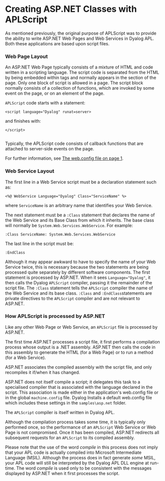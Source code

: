 # Creating ASP.NET Classes with APLScript

As mentioned previously, the original purpose of APLScript was to provide the ability to write ASP.NET Web Pages and Web Services in Dyalog APL. Both these applications are based upon script files.

### Web Page Layout

An ASP.NET Web Page typically consists of a mixture of HTML and code written in a scripting language. The script code is separated from the HTML by being embedded within <script> and </script> tags and normally appears in the <head> </head> section of the page. Only one block of script is allowed in a page. The script block normally consists of a collection of functions, which are invoked by some event on the page, or on an element of the page.

`APLScript` code starts with a statement:
```apl
<script language="Dyalog" runat=server>
```

and finishes with:
```apl
</script>
 
```

Typically, the APLScript code consists of callback functions that are attached to server-side events on the page.

For further information, see [The web.config file on page 1](../implementation-details/asp-net-configuration-file.md).

### Web Service Layout

The first line in a Web Service script must be a declaration statement such as:
```apl
<%@ WebService Language="Dyalog" Class="ServiceName" %>
```

where `ServiceName` is an arbitrary name that identifies your Web Service.

The next statement must be a `:Class` statement that declares the name of the Web Service and its Base Class from which it inherits. The base class will normally be `System.Web.Services.WebService`. For example:
```apl
:Class ServiceName: System.Web.Services.WebService
```

The last line in the script must be:
```apl
:EndClass
```

Although it may appear awkward to have to specify the name of your Web Service twice, this is necessary because the two statements are being processed quite separately by different software components. The first statement is processed by ASP.NET. When it sees `Language="Dyalog"`, it then calls the Dyalog `APLScript` compiler, passing it the remainder of the script file. The `:Class` statement tells the `APLScript` compiler the name of the Web Service and its base class. `:Class` and `:EndClass`statements are private directives to the `APLScript` compiler and are not relevant to ASP.NET.

### How APLScript is processed by ASP.NET

Like any other Web Page or Web Service, an `APLScript` file is processed by ASP.NET.

The first time ASP.NET processes a script file, it first performs a compilation process whose output is a .NET assembly. ASP.NET then calls the code in this assembly to generate the HTML (for a Web Page) or to run a method (for a Web Service).

ASP.NET associates the compiled assembly with the script file, and only recompiles it if/when it has changed.

ASP.NET does not itself compile a script; it delegates this task to a specialised compiler that is associated with the language declared in the script. This association is made either in the application's web.config file or in the global `machine.config` file. Dyalog Installs a default web.config file which includes these settings in the `samples\asp.net` folder.

The `APLScript` compiler is itself written in Dyalog APL.

Although the compilation process takes some time, it is typically only performed once, so the performance of an `APLScript` Web Service or Web Page is not compromised. Once it has been compiled, ASP.NET redirects all subsequent requests for an `APLScript` to its compiled assembly.

Please note that the use of the word *compile* in this process does not imply that your APL code is actually compiled into Microsoft Intermediate Language (MSIL). Although the process does in fact generate *some* MSIL, your APL code will still be interpreted by the Dyalog APL DLL engine at run-time. The word *compile* is used only to be consistent with the messages displayed by ASP.NET when it first processes the script.

